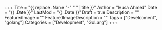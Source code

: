 +++
Title = "{{ replace .Name "-" " " | title }}"
Author = "Musa Ahmed"
Date = "{{ .Date }}"
LastMod = "{{ .Date }}"
Draft = true
Description = ""
FeaturedImage = ""
FeaturedImageDescription = ""
Tags = ["Development", "golang"]
Categories = ["Development", "GoLang"]
+++
